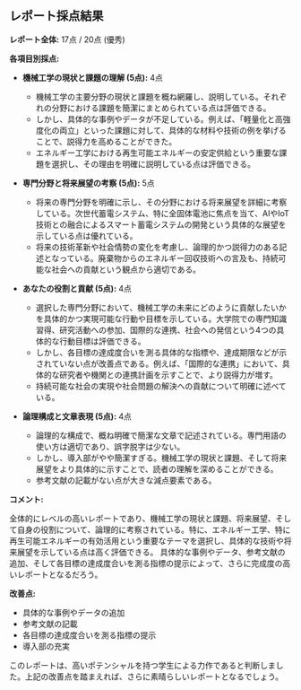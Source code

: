 ## レポート採点結果

**レポート全体:** 17点 / 20点 (優秀)


**各項目別採点:**

* **機械工学の現状と課題の理解 (5点):** 4点
    * 機械工学の主要分野の現状と課題を概ね網羅し、説明している。それぞれの分野における課題を簡潔にまとめられている点は評価できる。
    * しかし、具体的な事例やデータが不足している。例えば、「軽量化と高強度化の両立」といった課題に対して、具体的な材料や技術の例を挙げることで、説得力を高めることができた。
    * エネルギー工学における再生可能エネルギーの安定供給という重要な課題を選択し、その理由を明確に説明している点は評価できる。


* **専門分野と将来展望の考察 (5点):** 5点
    * 将来の専門分野を明確に示し、その分野における将来展望を詳細に考察している。次世代蓄電システム、特に全固体電池に焦点を当て、AIやIoT技術との融合によるスマート蓄電システムの開発という具体的な展望を示している点は優れている。
    * 将来の技術革新や社会情勢の変化を考慮し、論理的かつ説得力のある記述となっている。廃棄物からのエネルギー回収技術への言及も、持続可能な社会への貢献という観点から適切である。


* **あなたの役割と貢献 (5点):** 4点
    * 選択した専門分野において、機械工学の未来にどのように貢献したいかを具体的かつ実現可能な行動や目標を示している。大学院での専門知識習得、研究活動への参加、国際的な連携、社会への発信という4つの具体的な行動目標は評価できる。
    * しかし、各目標の達成度合いを測る具体的な指標や、達成期限などが示されていない点が改善点である。例えば、「国際的な連携」において、具体的な研究者や機関との連携計画を示すことで、より説得力が増す。
    * 持続可能な社会の実現や社会問題の解決への貢献について明確に述べている。


* **論理構成と文章表現 (5点):** 4点
    * 論理的な構成で、概ね明確で簡潔な文章で記述されている。専門用語の使い方は適切であり、誤字脱字は少ない。
    * しかし、導入部がやや簡潔すぎる。機械工学の現状と課題、そして将来展望をより具体的に示すことで、読者の理解を深めることができる。
    * 参考文献の記載がない点が大きな減点要素である。


**コメント:**

全体的にレベルの高いレポートであり、機械工学の現状と課題、将来展望、そして自身の役割について、論理的に考察されている。特に、エネルギー工学、特に再生可能エネルギーの有効活用という重要なテーマを選択し、具体的な技術や将来展望を示している点は高く評価できる。  具体的な事例やデータ、参考文献の追加、そして各目標の達成度合いを測る指標の提示によって、さらに完成度の高いレポートとなるだろう。


**改善点:**

* 具体的な事例やデータの追加
* 参考文献の記載
* 各目標の達成度合いを測る指標の提示
* 導入部の充実


このレポートは、高いポテンシャルを持つ学生による力作であると判断しました。上記の改善点を踏まえれば、さらに素晴らしいレポートとなるでしょう。
